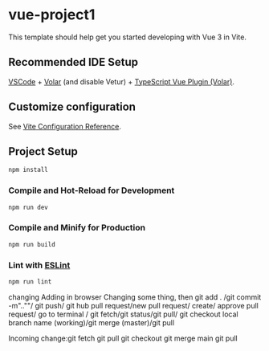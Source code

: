 # vue-project1

This template should help get you started developing with Vue 3 in Vite.

## Recommended IDE Setup

[VSCode](https://code.visualstudio.com/) + [Volar](https://marketplace.visualstudio.com/items?itemName=Vue.volar) (and disable Vetur) + [TypeScript Vue Plugin (Volar)](https://marketplace.visualstudio.com/items?itemName=Vue.vscode-typescript-vue-plugin).

## Customize configuration

See [Vite Configuration Reference](https://vitejs.dev/config/).

## Project Setup

```sh
npm install
```

### Compile and Hot-Reload for Development

```sh
npm run dev
```

### Compile and Minify for Production

```sh
npm run build
```

### Lint with [ESLint](https://eslint.org/)

```sh
npm run lint
```


changing
Adding in browser
Changing some thing, then git add . /git commit -m"..""/ git push/ git hub pull request/new pull request/ create/ approve pull request/ go to terminal / git fetch/git status/git pull/ git checkout local branch name (working)/git merge (master)/git pull

Incoming change:git fetch git pull git checkout <FeatureBranch> git merge main  git pull

